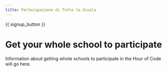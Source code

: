 ```yaml
---
title: Partecipazione di Tutta la Scuola
---
```


{{ signup_button }}

# Get your whole school to participate

Information about getting whole schools to participate in the Hour of Code will go here.